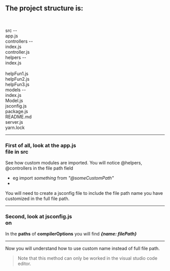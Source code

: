 ## The project structure is:
</br>

src -- </br>
    app.js </br>
    controllers -- <br>
                  index.js </br>
                  controller.js </br>
    helpers     -- </br>
                  index.js </br> </br>
                  helpFun1.js </br>
                  helpFun2.js </br>
                  helpFun3.js </br>
    models      -- <br>
                  index.js </br> 
                  Model.js </br> 
jsconfig.js </br>
package.js </br>
README.md <br>
server.js </br> 
yarn.lock 

___ 

### First of all, look at the **app.js </br>** file in **src**

See how custom modules are imported. You will notice @helpers, @controllers in the file path field

- eg import *something* from *"@someCustomPath"*
- 

You will need to create a jsconfig file to include the file path name you have customized in the full file path.

___ 

### Second, look at **jsconfig.js </br>on** 

In the **paths** of **compilerOptions** you will find ***{name: filePath}***

___

Now you will understand how to use custom name instead of full file path.

> Note that this method can only be worked in the visual studio code editor.